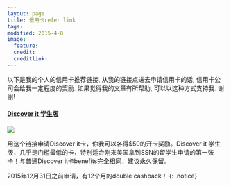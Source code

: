 ```yaml
---
layout: page
title: 信用卡refer link
tags: 
modified: 2015-4-8
image:
  feature: 
  credit: 
  creditlink: 
---
```

以下是我的个人的信用卡推荐链接, 从我的链接点进去申请信用卡的话, 信用卡公司会给我一定程度的奖励. 如果觉得我的文章有所帮助, 可以以这种方式支持我. 谢谢! 

#### [Discover it 学生版](http://bit.ly/1yawBY4)
<a href="http://bit.ly/1yawBY4"><img src="//yinping4256.github.io/images/2015-05-16 01.47.40.png"></a>

用这个链接申请Discover it卡，你我可以各得$50的开卡奖励。Discover it 学生版，几乎是门槛最低的卡，特别适合刚来美国拿到SSN的留学生申请的第一张卡！与普通Discover it卡benefits完全相同，建议永久保留。

2015年12月31日之前申请，有12个月的double cashback！
{: .notice}

<!---
#### [United Explorer](https://applynow.chase.com/FlexAppWeb/renderApp.do?PID=CFFD2&SPID=FDJ4&CELL=6RKH&MSC=1516285101&fb_ref=Default)

<a href="https://applynow.chase.com/FlexAppWeb/renderApp.do?PID=CFFD2&SPID=FDJ4&CELL=6RKH&MSC=1516285101&fb_ref=Default"><img src="//yinping4256.github.io/images/2015-05-16 01.37.29.png"></a>

你可以拿到50,000 + 5,000 points 的bonus，每年最好的offer了。用这个链接申请，我可以得到5k点的奖励。建议拿到bonus后再继续持有，等到快交次年年费的时候取消。

#### [Southwest Premier](https://applynow.chase.com/FlexAppWeb/renderApp.do?PID=CFFD2&SPID=FDHN&CELL=6RKD&MSC=1519625990&fb_ref=Default) 
<a href="https://applynow.chase.com/FlexAppWeb/renderApp.do?PID=CFFD2&SPID=FDHN&CELL=6RKD&MSC=1519625990&fb_ref=Default"><img src="//yinping4256.github.io/images/2015-05-16 16.27.33.png"></a>

同样也是每年最高bonus奖励的时候，开卡消费要求是$2000头三个月，可以拿到50,000bonus点数。 首年免年费。 建议拿到bonus后再继续持有，等到快交次年年费的时候取消。

-->